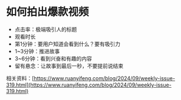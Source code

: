 # 如何拍出爆款视频
- 点击率：极端吸引人的标题
- 观看时长
- 第1分钟：要用户知道会看到什么？要有吸引力
- 1~3分钟：推进故事
- 3~6分钟：看到兴奋和有趣的内容
- 留有悬念：让故事到最后一秒，不要提前说结束

相关资料：[https://www.ruanyifeng.com/blog/2024/09/weekly-issue-319.html](https://www.ruanyifeng.com/blog/2024/09/weekly-issue-319.html)
